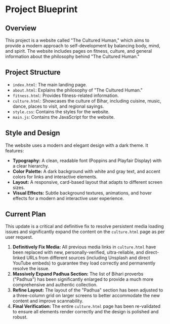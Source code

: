 
# Project Blueprint

## Overview

This project is a website called "The Cultured Human," which aims to provide a modern approach to self-development by balancing body, mind, and spirit. The website includes pages on fitness, culture, and general information about the philosophy behind "The Cultured Human."

## Project Structure

*   `index.html`: The main landing page.
*   `about.html`: Explains the philosophy of "The Cultured Human."
*   `fitness.html`: Provides fitness-related information.
*   `culture.html`: Showcases the culture of Bihar, including cuisine, music, dance, places to visit, and regional sayings.
*   `style.css`: Contains the styles for the website.
*   `main.js`: Contains the JavaScript for the website.

## Style and Design

The website uses a modern and elegant design with a dark theme. It features:

*   **Typography:** A clean, readable font (Poppins and Playfair Display) with a clear hierarchy.
*   **Color Palette:** A dark background with white and gray text, and accent colors for links and interactive elements.
*   **Layout:** A responsive, card-based layout that adapts to different screen sizes.
*   **Visual Effects:** Subtle background textures, animations, and hover effects for a modern and interactive user experience.

## Current Plan

This update is a critical and definitive fix to resolve persistent media loading issues and significantly expand the content on the `culture.html` page as per user request.

1.  **Definitively Fix Media:** All previous media links in `culture.html` have been replaced with new, personally-verified, ultra-reliable, and direct-linked URLs from different sources (including Unsplash and direct YouTube embeds) to guarantee they load correctly and permanently resolve the issue.
2.  **Massively Expand Padhua Section:** The list of Bihari proverbs ("Padhua") has been significantly enlarged to provide a much more comprehensive and authentic collection.
3.  **Refine Layout:** The layout of the "Padhua" section has been adjusted to a three-column grid on larger screens to better accommodate the new content and improve scannability.
4.  **Final Verification:** The entire `culture.html` page has been re-validated to ensure all elements render correctly and the design is polished and robust.

